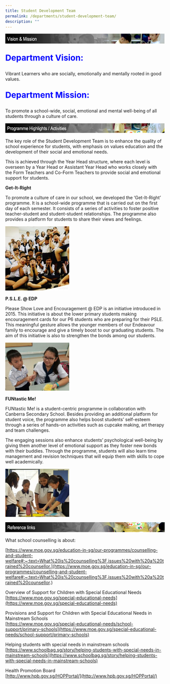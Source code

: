 ```yaml
---
title: Student Development Team
permalink: /departments/student-development-team/
description: ""
---
```

![](/images/student_development_vision.jpg)

<p style="font-size: 26px; color: blue; font-weight: bold;">Department Vision:</p>
Vibrant Learners who are socially, emotionally and mentally rooted in good values.
<p style="font-size: 26px; color: blue; font-weight: bold;">Department Mission:</p>
To promote a school-wide, social, emotional and mental well-being of all students through a culture of care.

![](/images/student_development_programme_highlights.jpg)

The key role of the Student Development Team is to enhance the quality of school experience for students, with emphasis on values education and the development of their social and emotional needs.

This is achieved through the Year Head structure, where each level is overseen by a Year Head or Assistant Year Head who works closely with the Form Teachers and Co-Form Teachers to provide social and emotional support for students.

**Get-It-Right**

To promote a culture of care in our school, we developed the ‘Get-It-Right’ programme. It is a school-wide programme that is carried out on the first day of each semester. It consists of a series of activities to foster positive teacher-student and student-student relationships. The programme also provides a platform for students to share their views and feelings.

<img style="width:40%" src="/images/Get-It-Right.jpg">

**P.S.L.E. @ EDP**

Please Show Love and Encouragement @ EDP is an initiative introduced in 2015. This initiative is about the lower primary students making encouragement cards for our P6 students who are preparing for their PSLE. This meaningful gesture allows the younger members of our Endeavour family to encourage and give a timely boost to our graduating students. The aim of this initiative is also to strengthen the bonds among our students.

<img style="width:40%" src="/images/PSLE_EDP-300x225.jpg">

**FUNtastic Me!**

FUNtastic Me! is a student-centric programme in collaboration with Canberra Secondary School. Besides providing an additional platform for student voice, the programme also helps boost students’ self-esteem through a series of hands-on activities such as cupcake making, art therapy and team challenges.

The engaging sessions also enhance students’ psychological well-being by giving them another level of emotional support as they foster new bonds with their buddies. Through the programme, students will also learn time management and revision techniques that will equip them with skills to cope well academically.

<img style="width:40%" src="/images/FUNtastic%20Me.jpg">

![](/images/student_development_reference_links.jpg)

What school counselling is about:

[https://www.moe.gov.sg/education-in-sg/our-programmes/counselling-and-student-welfare#:~:text=What%20is%20counselling%3F,issues%20with%20a%20trained%20counsellor.](https://www.moe.gov.sg/education-in-sg/our-programmes/counselling-and-student-welfare#:~:text=What%20is%20counselling%3F,issues%20with%20a%20trained%20counsellor.)


Overview of Support for Children with Special Educational Needs  
[https://www.moe.gov.sg/special-educational-needs](https://www.moe.gov.sg/special-educational-needs)

Provisions and Support for Children with Special Educational Needs in Mainstream Schools  
[https://www.moe.gov.sg/special-educational-needs/school-support/primary-schools](https://www.moe.gov.sg/special-educational-needs/school-support/primary-schools)

Helping students with special needs in mainstream schools  
[https://www.schoolbag.sg/story/helping-students-with-special-needs-in-mainstream-schools](https://www.schoolbag.sg/story/helping-students-with-special-needs-in-mainstream-schools)

Health Promotion Board  
[http://www.hpb.gov.sg/HOPPortal/](http://www.hpb.gov.sg/HOPPortal/)